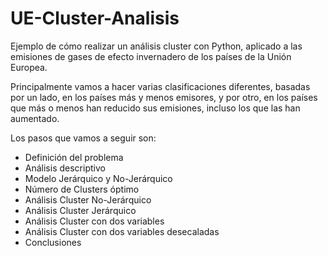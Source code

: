 # UE-Cluster-Analisis
Ejemplo de cómo realizar un análisis cluster con Python, aplicado a las emisiones de gases de efecto invernadero de los países de la Unión Europea.

Principalmente vamos a hacer varias clasificaciones diferentes, basadas por un lado, en los países más y menos emisores, y por otro, en los países que más o menos han reducido sus emisiones, incluso los que las han aumentado. 

Los pasos que vamos a seguir son:

 - Definición del problema
 - Análisis descriptivo
 - Modelo Jerárquico y No-Jerárquico
 - Número de Clusters óptimo
 - Análisis Cluster No-Jerárquico
 - Análisis Cluster Jerárquico
 - Análisis Cluster con dos variables
 - Análisis Cluster con dos variables desecaladas
 - Conclusiones

